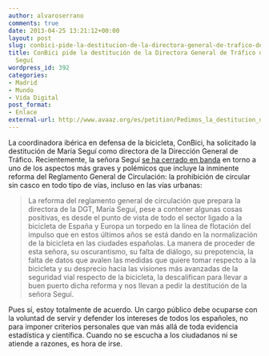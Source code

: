 ```yaml
---
author: alvaroserrano
comments: true
date: 2013-04-25 13:21:12+00:00
layout: post
slug: conbici-pide-la-destitucion-de-la-directora-general-de-trafico-de-espana-maria-segui
title: ConBici pide la destitución de la Directora General de Tráfico de España, María
  Seguí
wordpress_id: 392
categories:
- Madrid
- Mundo
- Vida Digital
post_format:
- Enlace
external-url: http://www.avaaz.org/es/petition/Pedimos_la_destitucion_de_la_Directora_General_de_Trafico_de_Espana/?pv=8
---
```


La coordinadora ibérica en defensa de la bicicleta, ConBici, ha solicitado la destitución de María Seguí como directora de la Dirección General de Tráfico. Recientemente, la señora Seguí [se ha cerrado en banda](http://blogs.ciclismoafondo.es/leyciclista/reunion-con-la-directora-generla-de-trafico/) en torno a uno de los aspectos más graves y polémicos que incluye la inminente reforma del Reglamento General de Circulación: la prohibición de circular sin casco en todo tipo de vías, incluso en las vías urbanas:



<blockquote>La reforma del reglamento general de circulación que prepara la directora de la DGT, María Seguí, pese a contener algunas cosas positivas, es desde el punto de vista de todo el sector ligado a la bicicleta de España y Europa un torpedo en la línea de flotación del impulso que en estos últimos años se está dando en la normalización de la bicicleta en las ciudades españolas. La manera de proceder de esta señora, su oscurantismo, su falta de diálogo, su prepotencia, la falta de datos que avalen las medidas que quiere tomar respecto a la bicicleta y su desprecio hacia las visiones más avanzadas de la seguridad vial respecto de la bicicleta, la descalifican para llevar a buen puerto dicha reforma y nos llevan a pedir la destitución de la señora Seguí.</blockquote>



Pues sí, estoy totalmente de acuerdo. Un cargo público debe ocuparse con la voluntad de servir y defender los intereses de todos los españoles, no para imponer criterios personales que van más allá de toda evidencia estadística y científica. Cuando no se escucha a los ciudadanos ni se atiende a razones, es hora de irse.
